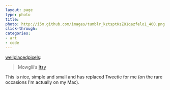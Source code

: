 ```yaml
---
layout: page
type: photo
title: 
photo: http://i5m.github.com/images/tumblr_kztsptKzZO1qazfelo1_400.png
click-through: 
categories: 
- art
- code
---
```

<p><a href="http://wellplacedpixels.com/post/472982590/mowgliis-itsy" class="tumblr_blog">wellplacedpixels</a>:</p>

<blockquote><p>Mowglii&#8217;s <a href="http://mowglii.com/itsy/">Itsy</a></p></blockquote>

<p>This is nice, simple and small and has replaced Tweetie for me (on the rare occasions I'm actually on my Mac).</p>
